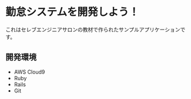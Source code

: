 # 勤怠システムを開発しよう！

これはセレブエンジニアサロンの教材で作られたサンプルアプリケーションです。

 ## 開発環境
 
 * AWS Cloud9
 * Ruby
 * Rails
 * Git